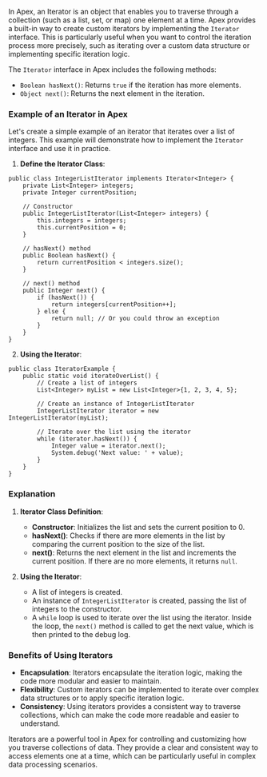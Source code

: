 In Apex, an Iterator is an object that enables you to traverse through a collection (such as a list, set, or map) one element at a time. Apex provides a built-in way to create custom iterators by implementing the `Iterator` interface. This is particularly useful when you want to control the iteration process more precisely, such as iterating over a custom data structure or implementing specific iteration logic.

The `Iterator` interface in Apex includes the following methods:
- `Boolean hasNext()`: Returns `true` if the iteration has more elements.
- `Object next()`: Returns the next element in the iteration.

### Example of an Iterator in Apex

Let's create a simple example of an iterator that iterates over a list of integers. This example will demonstrate how to implement the `Iterator` interface and use it in practice.

1. **Define the Iterator Class**:

```apex
public class IntegerListIterator implements Iterator<Integer> {
    private List<Integer> integers;
    private Integer currentPosition;

    // Constructor
    public IntegerListIterator(List<Integer> integers) {
        this.integers = integers;
        this.currentPosition = 0;
    }

    // hasNext() method
    public Boolean hasNext() {
        return currentPosition < integers.size();
    }

    // next() method
    public Integer next() {
        if (hasNext()) {
            return integers[currentPosition++];
        } else {
            return null; // Or you could throw an exception
        }
    }
}
```

2. **Using the Iterator**:

```apex
public class IteratorExample {
    public static void iterateOverList() {
        // Create a list of integers
        List<Integer> myList = new List<Integer>{1, 2, 3, 4, 5};

        // Create an instance of IntegerListIterator
        IntegerListIterator iterator = new IntegerListIterator(myList);

        // Iterate over the list using the iterator
        while (iterator.hasNext()) {
            Integer value = iterator.next();
            System.debug('Next value: ' + value);
        }
    }
}
```

### Explanation

1. **Iterator Class Definition**:
   - **Constructor**: Initializes the list and sets the current position to 0.
   - **hasNext()**: Checks if there are more elements in the list by comparing the current position to the size of the list.
   - **next()**: Returns the next element in the list and increments the current position. If there are no more elements, it returns `null`.

2. **Using the Iterator**:
   - A list of integers is created.
   - An instance of `IntegerListIterator` is created, passing the list of integers to the constructor.
   - A `while` loop is used to iterate over the list using the iterator. Inside the loop, the `next()` method is called to get the next value, which is then printed to the debug log.

### Benefits of Using Iterators

- **Encapsulation**: Iterators encapsulate the iteration logic, making the code more modular and easier to maintain.
- **Flexibility**: Custom iterators can be implemented to iterate over complex data structures or to apply specific iteration logic.
- **Consistency**: Using iterators provides a consistent way to traverse collections, which can make the code more readable and easier to understand.

Iterators are a powerful tool in Apex for controlling and customizing how you traverse collections of data. They provide a clear and consistent way to access elements one at a time, which can be particularly useful in complex data processing scenarios.
